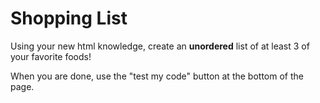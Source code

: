 # Shopping List

Using your new html knowledge, create an **unordered** list of at least 3 of your favorite foods!

When you are done, use the "test my code" button at the bottom of the page.